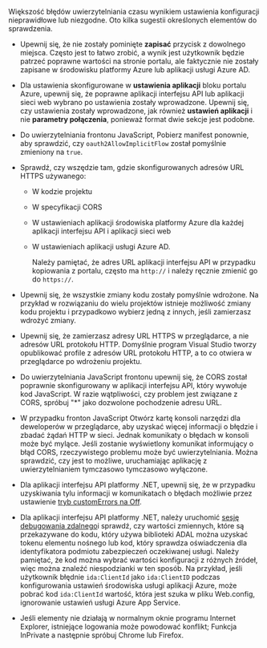 Większość błędów uwierzytelniania czasu wynikiem ustawienia konfiguracji nieprawidłowe lub niezgodne. Oto kilka sugestii określonych elementów do sprawdzenia.

* Upewnij się, że nie zostały pominięte **zapisać** przycisk z dowolnego miejsca. Często jest to łatwo zrobić, a wynik jest użytkownik będzie patrzeć poprawne wartości na stronie portalu, ale faktycznie nie zostały zapisane w środowisku platformy Azure lub aplikacji usługi Azure AD.
* Dla ustawienia skonfigurowane w **ustawienia aplikacji** bloku portalu Azure, upewnij się, że poprawne aplikacji interfejsu API lub aplikacji sieci web wybrano po ustawienia zostały wprowadzone.  Upewnij się, czy ustawienia zostały wprowadzone, jak również **ustawień aplikacji** i nie **parametry połączenia**, ponieważ format dwie sekcje jest podobne.
* Do uwierzytelniania frontonu JavaScript, Pobierz manifest ponownie, aby sprawdzić, czy `oauth2AllowImplicitFlow` został pomyślnie zmieniony na `true`.
* Sprawdź, czy wszędzie tam, gdzie skonfigurowanych adresów URL HTTPS używanego:
  
  * W kodzie projektu
  * W specyfikacji CORS
  * W ustawieniach aplikacji środowiska platformy Azure dla każdej aplikacji interfejsu API i aplikacji sieci web
  * W ustawieniach aplikacji usługi Azure AD.
    
    Należy pamiętać, że adres URL aplikacji interfejsu API w przypadku kopiowania z portalu, często ma `http://` i należy ręcznie zmienić go do `https://`.
* Upewnij się, że wszystkie zmiany kodu zostały pomyślnie wdrożone. Na przykład w rozwiązaniu do wielu projektów istnieje możliwość zmiany kodu projektu i przypadkowo wybierz jedną z innych, jeśli zamierzasz wdrożyć zmiany.
* Upewnij się, że zamierzasz adresy URL HTTPS w przeglądarce, a nie adresów URL protokołu HTTP. Domyślnie program Visual Studio tworzy opublikować profile z adresów URL protokołu HTTP, a to co otwiera w przeglądarce po wdrożeniu projektu.
* Do uwierzytelniania JavaScript frontonu upewnij się, że CORS został poprawnie skonfigurowany w aplikacji interfejsu API, który wywołuje kod JavaScript. W razie wątpliwości, czy problem jest związane z CORS, spróbuj "*" jako dozwolone pochodzenie adresu URL. 
* W przypadku fronton JavaScript Otwórz kartę konsoli narzędzi dla deweloperów w przeglądarce, aby uzyskać więcej informacji o błędzie i zbadać żądań HTTP w sieci. Jednak komunikaty o błędach w konsoli może być mylące. Jeśli zostanie wyświetlony komunikat informujący o błąd CORS, rzeczywistego problemu może być uwierzytelniania. Można sprawdzić, czy jest to możliwe, uruchamiając aplikację z uwierzytelnianiem tymczasowo tymczasowo wyłączone.
* Dla aplikacji interfejsu API platformy .NET, upewnij się, że w przypadku uzyskiwania tylu informacji w komunikatach o błędach możliwie przez ustawienie [tryb customErrors na Off](../articles/app-service/web-sites-dotnet-troubleshoot-visual-studio.md#remoteview).
* Dla aplikacji interfejsu API platformy .NET, należy uruchomić [sesję debugowania zdalnego](../articles/app-service/web-sites-dotnet-troubleshoot-visual-studio.md#remotedebug)i sprawdź, czy wartości zmiennych, które są przekazywane do kodu, który używa biblioteki ADAL można uzyskać tokenu elementu nośnego lub kod, który sprawdza oświadczenia dla identyfikatora podmiotu zabezpieczeń oczekiwanej usługi. Należy pamiętać, że kod można wybrać wartości konfiguracji z różnych źródeł, więc można znaleźć niespodzianki w ten sposób. Na przykład, jeśli użytkownik błędnie `ida:ClientId` jako `ida:ClientID` podczas konfigurowania ustawień środowiska usługi aplikacji Azure, może pobrać kod `ida:ClientId` wartość, która jest szuka w pliku Web.config, ignorowanie ustawień usługi Azure App Service. 
* Jeśli elementy nie działają w normalnym oknie programu Internet Explorer, istniejące logowania może powodować konflikt; Funkcja InPrivate a następnie spróbuj Chrome lub Firefox.

